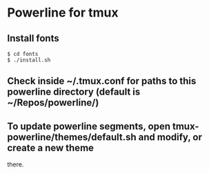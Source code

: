 # Powerline for tmux

## Install fonts
    $ cd fonts
    $ ./install.sh

## Check inside ~/.tmux.conf for paths to this powerline directory (default is ~/Repos/powerline/)

## To update powerline segments, open tmux-powerline/themes/default.sh and modify, or create a new theme
there.
